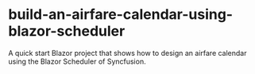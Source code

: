 # build-an-airfare-calendar-using-blazor-scheduler
A quick start Blazor project that shows how to design an airfare calendar using the Blazor Scheduler of Syncfusion.

